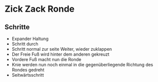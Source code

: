 
# Zick Zack Ronde

## Schritte

- Expander Haltung
- Schritt durch
- Schritt normal zur seite Weiter, wieder zuklappen
- Der Freie Fuß wird hinter dem anderen gekreuzt
- Vordere Fuß macht nun die Ronde
- Knie werden nun noch einmal in die gegenüberliegende Richtung des Rondes gedreht
- Seitwärtsschritt

